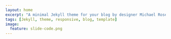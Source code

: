 ```yaml
---
layout: home
excerpt: "A minimal Jekyll theme for your blog by designer Michael Rose."
tags: [Jekyll, theme, responsive, blog, template]
image:
  feature: slide-code.png
---
```


